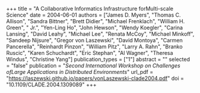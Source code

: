 +++
title = "A Collaborative Informatics Infrastructure forMulti-scale Science"
date = 2004-06-01
authors = ["James D. Myers", "Thomas C. Allison", "Sandra Bittner", "Brett Didier", "Michael Frenklach", "William H. Green", " Jr.", "Yen-Ling Ho", "John Hewson", "Wendy Koegler", "Carina Lansing", "David Leahy", "Michael Lee", "Renata McCoy", "Michael Minkoff", "Sandeep Nijsure", "Gregor von Laszewski", "David Montoya", "Carmen Pancerella", "Reinhardt Pinzon", "William Pitz", "Larry A. Rahn", "Branko Ruscic", "Karen Schuchardt", "Eric Stephan", "Al Wagner", "Theresa Windus", "Christine Yang"]
publication_types = ["1"]
abstract = ""
selected = "false"
publication = "*Second International Workshop on Challenges ofLarge Applications in Distributed Environments*"
url_pdf = "https://laszewski.github.io/papers/vonLaszewski-clade2004.pdf"
doi = "10.1109/CLADE.2004.1309089"
+++

